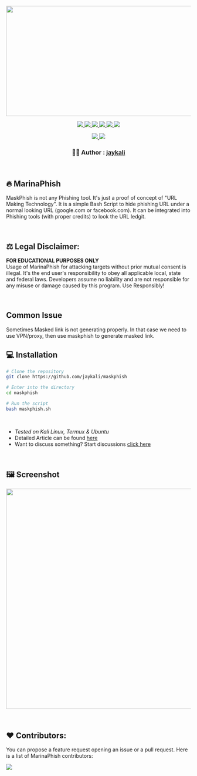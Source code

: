 <!-- Image -->
<p align="center">
	<img src="https://i.imgur.com/plp3lJu.jpg" width="650px" height="300px">
</p>

<!-- Tags - 1 -->
<p align = "center">
  <a href = "https://github.com/IoT-Buzz/IoT/issues">
    <img src = "https://img.shields.io/github/issues/jaykali/marinaphish.svg" />
  </a>
  <a href = "https://github.com/IoT-Buzz/IoT/issues?q=is%3Aissue+is%3Aclosed">
    <img src = "https://img.shields.io/github/issues-closed/jaykali/marinaphish.svg" />
  </a>
  <a href = "https://github.com/IoT-Buzz/IoT/pulls">
    <img src = "https://img.shields.io/github/issues-pr/jaykali/marinaphish.svg" />
  </a>
  <a href = "https://github.com/IoT-Buzz/IoT/pulls?q=is%3Apr+is%3Aclosed">
    <img src = "https://img.shields.io/github/issues-pr-closed/jaykali/marinaphish.svg" />
  </a>
  <a href = "">
    <img src = "https://img.shields.io/github/repo-size/jaykali/marinaphish?color=yellow" />
  </a>
  <a href = "">
    <img src = "https://img.shields.io/tokei/lines/github/jaykali/maskphish?color=red&label=Lines%20of%20Code" />
  </a>
</p>

<!-- Tags - 2 -->
<p align = "center">
  <a href = "https://github.com/jaykali/maskphish/releases/tag/2.0">
      <img src = "https://img.shields.io/badge/marinaPhish-2.0-green" />	  
  </a>
  <a href = "https://twitter.com/KaliLinux_in">
      <img src = "https://img.shields.io/twitter/url/https/twitter.com/cloudposse.svg?style=social&label=Follow%20%40KaliLinux_in" />
  </a>
</p>

<!-- Author -->
<p align = "center">
     <h3 align = "center"> 👨‍💻️ Author : <a href = "https://github.com/jaykali"> jaykali </a> </h3>
</p>

<br />

## 🔥 MarinaPhish
MaskPhish is not any Phishing tool. It's just a proof of concept of "URL Making Technology". It is a simple Bash Script to hide phishing URL under a normal looking URL (google.com or facebook.com). It can be integrated into Phishing tools (with proper credits) to look the URL ledgit.

<br />

## ⚖️ Legal Disclaimer:
**FOR EDUCATIONAL PURPOSES ONLY** <br />
Usage of MarinaPhish for attacking targets without prior mutual consent is illegal. It's the end user's responsibility to obey all applicable local, state and federal laws. Developers assume no liability and are not responsible for any misuse or damage caused by this program. Use Responsibly!

<br />

## Common Issue
Sometimes Masked link is not generating properly. In that case we need to use VPN/proxy, then use maskphish to generate masked link.

## 💻 Installation 

```bash
# Clone the repository 
git clone https://github.com/jaykali/maskphish

# Enter into the directory
cd maskphish

# Run the script
bash maskphish.sh
```

<br />

- *Tested on Kali Linux, Termux & Ubuntu* <br />
- Detailed Article can be found [here](https://www.kalilinux.in/2020/07/how-to-hide-phishing-link.html)
- Want to discuss something? Start discussions [click here](https://github.com/jaykali/maskphish/discussions/new)

<br />

## 🖼️ Screenshot
<p align="">
	<img src="https://i.imgur.com/1JsWv4I.png" width="600px">
</p>

<br />

## ❤️ Contributors:
You can propose a feature request opening an issue or a pull request.
Here is a list of MarinaPhish contributors:

<a href="https://github.com/jaykali/marinaphish/graphs/contributors">
  <img src="https://contributors-img.web.app/image?repo=jaykali/Marinaphish" />
</a>
